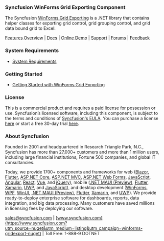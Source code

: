 ### Syncfusion WinForms Grid Exporting Component
The Syncfusion [WinForms Grid Exporting](https://www.syncfusion.com/winforms-ui-controls/grid-control?utm_source=nuget&utm_medium=listing&utm_campaign=winforms-gridexport-nuget) is a .NET library that contains helper classes for exporting grid control, grid grouping control, and grid data bound grid to Excel.

[Features Overview](https://www.syncfusion.com/winforms-ui-controls/grid-control?utm_source=nuget&utm_medium=listing&utm_campaign=winforms-gridexport-nuget) | [Docs](https://help.syncfusion.com/windowsforms/grid-control/exporting?utm_source=nuget&utm_medium=listing&utm_campaign=winforms-gridexport-nuget) | [Online Demo](https://github.com/syncfusion/winforms-demos?utm_source=nuget&utm_medium=listing&utm_campaign=winforms-gridexport-nuget) | [Support](https://www.syncfusion.com/support/directtrac/incidents/newincident?utm_source=nuget&utm_medium=listing&utm_campaign=winforms-gridexport-nuget) | [Forums](https://www.syncfusion.com/forums/windowsforms?utm_source=nuget&utm_medium=listing&utm_campaign=winforms-gridexport-nuget) | [Feedback](https://www.syncfusion.com/feedback/winforms?utm_source=nuget&utm_medium=listing&utm_campaign=winforms-gridexport-nuget)

### System Requirements

* [System Requirements](https://help.syncfusion.com/windowsforms/installation/system-requirements?utm_source=nuget&utm_medium=listing&utm_campaign=winforms-gridexport-nuget)

### Getting Started

* [Getting Started with WinForms Grid Exporting](https://help.syncfusion.com/windowsforms/grid-control/exporting?utm_source=nuget&utm_medium=listing&utm_campaign=winforms-gridexport-nuget)

### License

This is a commercial product and requires a paid license for possession or use. Syncfusion’s licensed software, including this component, is subject to the terms and conditions of [Syncfusion's EULA](https://www.syncfusion.com/eula/es/?utm_source=nuget&utm_medium=listing&utm_campaign=winforms-gridexport-nuget). You can purchase a license [here](https://www.syncfusion.com/sales/products?utm_source=nuget&utm_medium=listing&utm_campaign=winforms-gridexport-nuget) or start a free 30-day trial [here](https://www.syncfusion.com/account/manage-trials/start-trials?utm_source=nuget&utm_medium=listing&utm_campaign=winforms-gridexport-nuget).

### About Syncfusion

Founded in 2001 and headquartered in Research Triangle Park, N.C., Syncfusion has more than 27,000+ customers and more than 1 million users, including large financial institutions, Fortune 500 companies, and global IT consultancies.
 
Today, we provide 1700+ components and frameworks for web ([Blazor](https://www.syncfusion.com/blazor-components?utm_source=nuget&utm_medium=listing&utm_campaign=winforms-gridexport-nuget), [Flutter](https://www.syncfusion.com/flutter-widgets?utm_source=nuget&utm_medium=listing&utm_campaign=winforms-gridexport-nuget), [ASP.NET Core](https://www.syncfusion.com/aspnet-core-ui-controls?utm_source=nuget&utm_medium=listing&utm_campaign=winforms-gridexport-nuget), [ASP.NET MVC](https://www.syncfusion.com/aspnet-mvc-ui-controls?utm_source=nuget&utm_medium=listing&utm_campaign=winforms-gridexport-nuget), [ASP.NET Web Forms](https://www.syncfusion.com/jquery/aspnet-webforms-ui-controls?utm_source=nuget&utm_medium=listing&utm_campaign=winforms-gridexport-nuget), [JavaScript](https://www.syncfusion.com/javascript-ui-controls?utm_source=nuget&utm_medium=listing&utm_campaign=winforms-gridexport-nuget), [Angular](https://www.syncfusion.com/angular-ui-components?utm_source=nuget&utm_medium=listing&utm_campaign=winforms-gridexport-nuget), [React](https://www.syncfusion.com/react-ui-components?utm_source=nuget&utm_medium=listing&utm_campaign=winforms-gridexport-nuget), [Vue](https://www.syncfusion.com/vue-ui-components?utm_source=nuget&utm_medium=listing&utm_campaign=winforms-gridexport-nuget), and [jQuery](https://www.syncfusion.com/jquery-ui-widgets?utm_source=nuget&utm_medium=listing&utm_campaign=winforms-gridexport-nuget)), mobile ([.NET MAUI (Preview)](https://www.syncfusion.com/maui-controls?utm_source=nuget&utm_medium=listing&utm_campaign=winforms-gridexport-nuget), [Flutter](https://www.syncfusion.com/flutter-widgets?utm_source=nuget&utm_medium=listing&utm_campaign=winforms-gridexport-nuget), [Xamarin](https://www.syncfusion.com/xamarin-ui-controls?utm_source=nuget&utm_medium=listing&utm_campaign=winforms-gridexport-nuget), [UWP](https://www.syncfusion.com/uwp-ui-controls?utm_source=nuget&utm_medium=listing&utm_campaign=winforms-gridexport-nuget), and [JavaScript](https://www.syncfusion.com/javascript-ui-controls?utm_source=nuget&utm_medium=listing&utm_campaign=winforms-gridexport-nuget)), and desktop development ([WinForms](https://www.syncfusion.com/winforms-ui-controls?utm_source=nuget&utm_medium=listing&utm_campaign=winforms-gridexport-nuget), [WPF](https://www.syncfusion.com/wpf-controls?utm_source=nuget&utm_medium=listing&utm_campaign=winforms-gridexport-nuget), [WinUI](https://www.syncfusion.com/winui-controls?utm_source=nuget&utm_medium=listing&utm_campaign=winforms-gridexport-nuget), [.NET MAUI (Preview)](https://www.syncfusion.com/maui-controls?utm_source=nuget&utm_medium=listing&utm_campaign=winforms-gridexport-nuget), [Flutter](https://www.syncfusion.com/flutter-widgets?utm_source=nuget&utm_medium=listing&utm_campaign=winforms-gridexport-nuget), [Xamarin](https://www.syncfusion.com/xamarin-ui-controls?utm_source=nuget&utm_medium=listing&utm_campaign=winforms-gridexport-nuget), and [UWP](https://www.syncfusion.com/uwp-ui-controls?utm_source=nuget&utm_medium=listing&utm_campaign=winforms-gridexport-nuget)). We provide ready-to-deploy enterprise software for dashboards, reports, data integration, and big data processing. Many customers have saved millions in licensing fees by deploying our software.

[sales@syncfusion.com](mailto:sales@syncfusion.com?Subject=Syncfusion%20WinForms%20DataGridExport-%20NuGet) | [www.syncfusion.com](https://www.syncfusion.com?utm_source=nuget&utm_medium=listing&utm_campaign=winforms-gridexport-nuget) | Toll Free: 1-888-9 DOTNET


